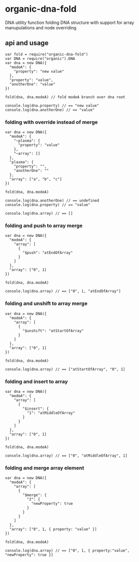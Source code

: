 # organic-dna-fold

DNA utility function folding DNA structure with support for array manupulations and node overriding

## api and usage

    var fold = require("organic-dna-fold")
    var DNA = require("organic").DNA
    var dna = new DNA({
      "modeA": {
        "property": "new value"
      },
      "property": "value",
      "anotherOne": "value"
    })

    fold(dna, dna.modeA) // fold modeA branch over dna root

    console.log(dna.property) // == "new value"
    console.log(dna.anotherOne) // == "value"

### folding with override instead of merge

    var dna = new DNA({
      "modeA": {
        "~plasma": {
          "property": "value"
        },
        "~array": []
      },
      "plasma": {
        "property": "",
        "anotherOne": ""
      },
      "array": ["a", "b", "c"]
    })

    fold(dna, dna.modeA)

    console.log(dna.anotherOne) // == undefined
    console.log(dna.property) // == "value"

    console.log(dna.array) // == []

### folding and push to array merge

    var dna = new DNA({
      "modeA": {
        "array": [
          {
            "$push": "atEndOfArray"
          }
        ]
      },
      "array": ["0", 1]
    })

    fold(dna, dna.modeA)

    console.log(dna.array) // == ["0", 1, "atEndOfArray"]

### folding and unshift to array merge

    var dna = new DNA({
      "modeA": {
        "array": [
          {
            "$unshift": "atStartOfArray"
          }
        ]
      },
      "array": ["0", 1]
    })

    fold(dna, dna.modeA)

    console.log(dna.array) // == ["atStartOfArray", "0", 1]

### folding and insert to array

    var dna = new DNA({
      "modeA": {
        "array": [
          {
            "$insert": {
              "1": "atMiddleOfArray"
            }
          }
        ]
      },
      "array": ["0", 1]
    })

    fold(dna, dna.modeA)

    console.log(dna.array) // == ["0", "atMiddleOfArray", 1]

### folding and merge array element

    var dna = new DNA({
      "modeA": {
        "array": [
          {
            "$merge": {
              "2": {
                "newProperty": true
              }
            }
          }
        ]
      },
      "array": ["0", 1, { property: "value" }]
    })

    fold(dna, dna.modeA)

    console.log(dna.array) // == ["0", 1, { property:"value", "newProperty": true }]